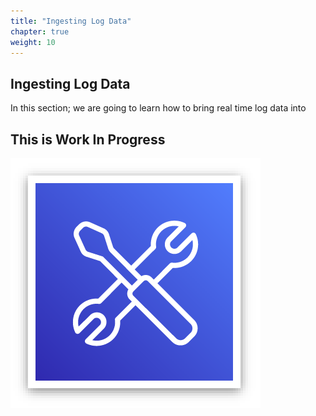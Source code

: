 ```yaml
---
title: "Ingesting Log Data"
chapter: true
weight: 10
---
```


## Ingesting Log Data
In this section; we are going to learn how to bring real time log data into  

## This is Work In Progress

![wip](/image/workinprogress.png)